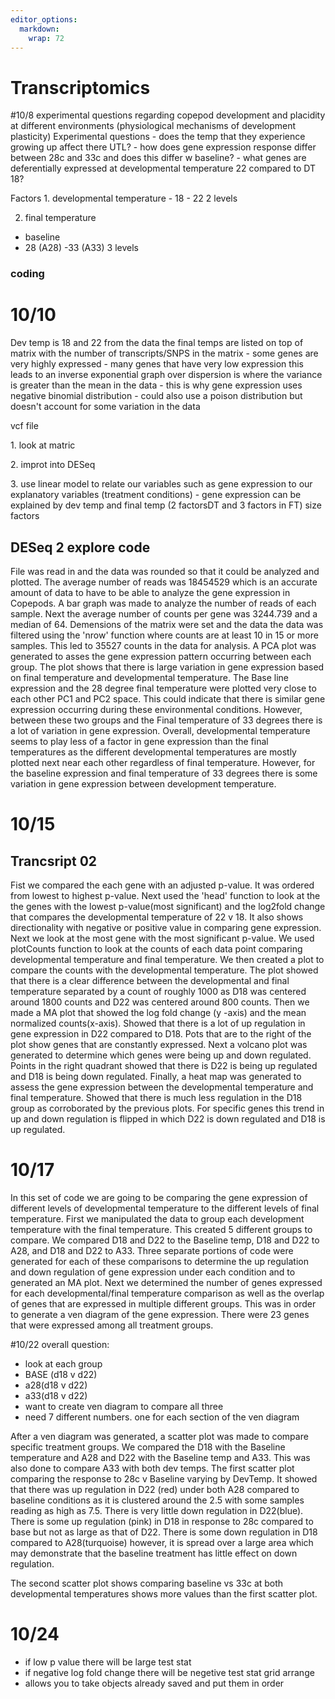 ```yaml
---
editor_options: 
  markdown: 
    wrap: 72
---
```


# Transcriptomics

#10/8 experimental questions regarding copepod development and placidity
at different environments (physiological mechanisms of development
plasticity) Experimental questions - does the temp that they experience
growing up affect there UTL? - how does gene expression response differ
between 28c and 33c and does this differ w baseline? - what genes are
deferentially expressed at developmental temperature 22 compared to DT
18?

Factors 1. developmental temperature - 18 - 22 2 levels

2.  final temperature

-   baseline
-   28 (A28) -33 (A33) 3 levels

### coding

# 10/10

Dev temp is 18 and 22 from the data the final temps are listed on top of
matrix with the number of transcripts/SNPS in the matrix - some genes
are very highly expressed - many genes that have very low expression
this leads to an inverse exponential graph over dispersion is where the
variance is greater than the mean in the data - this is why gene
expression uses negative binomial distribution - could also use a poison
distribution but doesn't account for some variation in the data

vcf file

1\. look at matric

2\. improt into DESeq

3\. use linear model to relate our variables such as gene expression to
our explanatory variables (treatment conditions) - gene expression can
be explained by dev temp and final temp (2 factorsDT and 3 factors in
FT) size factors

## DESeq 2 explore code

File was read in and the data was rounded so that it could be analyzed
and plotted. The average number of reads was 18454529 which is an
accurate amount of data to have to be able to analyze the gene
expression in Copepods. A bar graph was made to analyze the number of
reads of each sample. Next the average number of counts per gene was
3244.739 and a median of 64. Demensions of the matrix were set and the
data the data was filtered using the 'nrow' function where counts are at
least 10 in 15 or more samples. This led to 35527 counts in the data for
analysis. A PCA plot was generated to asses the gene expression pattern
occurring between each group. The plot shows that there is large
variation in gene expression based on final temperature and
developmental temperature. The Base line expression and the 28 degree
final temperature were plotted very close to each other PC1 and PC2
space. This could indicate that there is similar gene expression
occurring during these environmental conditions. However, between these
two groups and the Final temperature of 33 degrees there is a lot of
variation in gene expression. Overall, developmental temperature seems
to play less of a factor in gene expression than the final temperatures
as the different developmental temperatures are mostly plotted next near
each other regardless of final temperature. However, for the baseline
expression and final temperature of 33 degrees there is some variation
in gene expression between development temperature.

# 10/15
## Trancsript 02

Fist we compared the each gene with an adjusted p-value. It was ordered from lowest to highest p-value. Next used the 'head' function to look at the the genes with the lowest p-value(most significant) and the log2fold change that compares the developmental temperature of 22 v 18. It also shows directionality with negative or positive value in comparing gene expression. Next we look at the most gene with the most significant p-value. We used plotCounts function to look at the counts of each data point comparing developmental temperature and final temperature. We then created a plot to compare the counts with the developmental temperature. The plot showed that there is a clear difference between the developmental and final temperature separated by a count of roughly 1000 as D18 was centered around 1800 counts and D22 was centered around 800 counts. Then we made a MA plot that showed the log fold change (y -axis) and the mean normalized counts(x-axis). Showed that there is a lot of up regulation in gene expression in D22 compared to D18. Pots that are to the right of the plot show genes that are constantly expressed. Next a volcano plot was generated to determine which genes were being up and down regulated. Points in the right quadrant showed that there is D22 is being up regulated and D18 is being down regulated. Finally, a heat map was generated to assess the gene expression between the developmental temperature and final temperature. Showed that there is much less regulation in the D18 group as corroborated by the previous plots. For specific genes this trend in up and down regulation is flipped in which D22 is down regulated and D18 is up regulated. 


# 10/17 
In this set of code we are going to be comparing the gene expression of different levels of developmental temperature to the different levels of final temperature. First we manipulated the data to group each development temperature with the final temperature. This created 5 different groups to compare. We compared D18 and D22 to the Baseline temp, D18 and D22 to A28, and D18 and D22 to A33. Three separate portions of code were generated for each of these comparisons to determine the up regulation and down regulation of gene expression under each condition and to generated an MA plot. 
Next we determined the number of genes expressed for each developmental/final temperature comparison as well as the overlap of genes that are expressed in multiple different groups. This was in order to generate a ven diagram of the gene expression. There were 23 genes that were expressed among all treatment groups. 

#10/22
overall question: 
- look at each group 
- BASE (d18 v d22)
- a28(d18 v d22)
- a33(d18 v d22)
- want to create ven diagram to compare all three 
- need 7 different numbers. one for each section of the ven diagram 


After a ven diagram was generated, a scatter plot was made to compare specific treatment groups. We compared the D18 with the Baseline temperature and A28 and D22 with the Baseline temp and A33. This was also done to compare A33 with both dev temps. The first scatter plot comparing the response to 28c v Baseline varying by DevTemp. It showed that there was up regulation in D22 (red) under both A28 compared to baseline conditions as it is clustered around the 2.5 with some samples reading as high as 7.5. There is very little down regulation in D22(blue). There is some up regulation (pink) in D18 in response to 28c compared to base but not as large as that of D22. There is some down regulation in D18 compared to A28(turquoise) however, it is spread over a large area which may demonstrate that the baseline treatment has little effect on down regulation. 

The second scatter plot shows comparing baseline vs 33c at both developmental temperatures shows more values than the first scatter plot.


# 10/24 
- if low p value there will be large test stat 
- if negative log fold change there will be negetive test stat 
grid arrange 
 - allows you to take objects already saved and put them in order 





